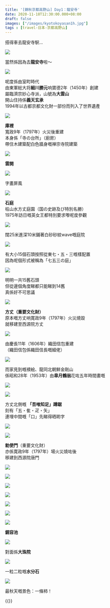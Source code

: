 ```yaml
---
title: '[錦秋京都高野山] Day1：龍安寺'
date: 2020-11-18T12:30:00.000+08:00
draft: false
images: ["/images/kyotokoyasan1h.jpg"]
tags : [travel-日本-京都高野山]
---
```


搭得車去龍安寺駅...   

![](/images/kyotokoyasan1h1.jpg)

當然係因為去**龍安寺**啦～  

![](/images/kyotokoyasan1h2.jpg)

呢度係由室町時代  
由東軍総大将**細川勝元**响寶德2年（1450年）創建  
屬臨濟宗妙心寺派，山號為**大雲山**  
開山住持係**義天玄承**  
1994年以古都京都文化財一部份而列入了世界遺產  

![](/images/kyotokoyasan1h3.jpg)

**庫裡**    
寬政9年（1797年）火災後重建  
本身係「寺の台所」（廚房）  
帶住木建築配白色牆身嘅禅宗寺院建築  

![](/images/kyotokoyasan1h4.jpg)

**雲開**  

![](/images/kyotokoyasan1h5.jpg)

字畫屏風

![](/images/kyotokoyasan1h6.jpg)

**石庭**  
枯山水方丈庭園（国の史跡及び特別名勝）  
1975年訪日嘅英女王都特別要求嚟呢度參觀  

![](/images/kyotokoyasan1h7.jpg)

闊25米進深10米鋪著白砂砂紋wave嘅庭院  

![](/images/kyotokoyasan1h8.jpg)

有大小15個石頭按照從東七・五・三嘅樣配置    
因為呢個形式被稱為「七五三の庭」  

![](/images/kyotokoyasan1h9.jpg)

明明一共15舊石頭  
但從邊個角度睇都只能睇到14舊  
真係好不可思議  

![](/images/kyotokoyasan1h10.jpg)

**方丈（重要文化財）**  
原本嘅方丈响寛政9年（1797年）火災燒毀  
就移建至西源院方丈  

![](/images/kyotokoyasan1h11.jpg)

由慶長11年（1606年）織田信包重建  
（織田信包係織田信長嘅細佬）  

![](/images/kyotokoyasan1h12.jpg)

而家見到嘅襖絵、龍同北朝鮮金剛山  
係昭和28年（1953年）由**皐月鶴翁**花咗五年時間畫嘅  

![](/images/kyotokoyasan1h13.jpg)

![](/images/kyotokoyasan1h14.jpg)

方丈北側嘅 **「吾唯知足」蹲踞**  
刻有「五・隹・疋・矢」  
連埋中間嘅「口」先睇得晒啲字  

![](/images/kyotokoyasan1h15.jpg)

![](/images/kyotokoyasan1h16.jpg)

**勅使門**（重要文化財）  
亦係寛政9年（1797年）場火災燒咗後  
移建到西源院唐門  

![](/images/kyotokoyasan1h17.jpg)

![](/images/kyotokoyasan1h18.jpg)

![](/images/kyotokoyasan1h19.jpg)

![](/images/kyotokoyasan1h20.jpg)

![](/images/kyotokoyasan1h21.jpg)

![](/images/kyotokoyasan1h22.jpg)

![](/images/kyotokoyasan1h23.jpg)

**鏡容池**  

![](/images/kyotokoyasan1h24.jpg)

對面係**大珠院**  

![](/images/kyotokoyasan1h25.jpg)

一粒二粒嘅**水分石**  

![](/images/kyotokoyasan1h26.jpg)

最秋天嘅景色：一條柿！  
  
  
{{<kyotokoyasan>}}  
